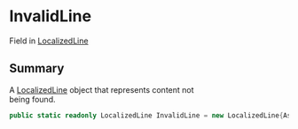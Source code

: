 # InvalidLine

Field in [LocalizedLine](yarn.unity.localizedline.md)

## Summary

A [LocalizedLine](yarn.unity.localizedline.md) object that represents content not\
being found.

```csharp
public static readonly LocalizedLine InvalidLine = new LocalizedLine{Asset = null, Metadata = System.Array.Empty<string>(), RawText = "!! ERROR: Missing line!", Substitutions = System.Array.Empty<string>(), TextID = "<missing>", Text = new Markup.MarkupParseResult("!! ERROR: Missing line!", new System.Collections.Generic.List<Markup.MarkupAttribute>())};
```
